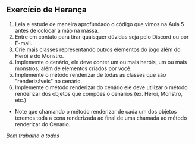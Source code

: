 ## Exercício de Herança

1. Leia e estude de maneira aprofundado o código que vimos na Aula 5 antes de colocar a mão na massa.
2. Entre em contato para tirar quaisquer dúvidas seja pelo Discord ou por E-mail.
3. Crie mais classes representando outros elementos do jogo além do Herói e do Monstro.
5. Implemente o cenário, ele deve conter um ou mais heróis, um ou mais monstros, além de elementos criados por você.
6. Implemente o método renderizar de todas as classes que são "renderizáveis" no cenário.
7. Implemente o método renderizar do cenário ele deve utilizar o método renderizar dos objetos que compões o cenários (ex. Heroi, Monstro, etc.)
  * Note que chamando o método renderizar de cada um dos objetos teremos toda a cena renderizada ao final de uma chamada ao método renderizar do Cenario.

  *Bom trabalho a todos*

